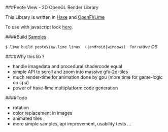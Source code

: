 ###Peote View - 2D OpenGL Render Library

This Library is written in [Haxe](http://haxe.org) and [OpenFl/Lime](http://www.openfl.org/documentation/setup/install-haxe/)
  
To use with javascript look [here](https://github.com/maitag/peoteView.js). 

####Build [Samples](http://maitag.github.io/peote-view/)

`$ lime build peoteView.lime linux  (|android|windows)` - for native OS


####Why this lib ?

- handle imagedata and procedural shadercode equal
- simple API to scroll and zoom into massive gfx-2d-tiles
- much render-time for animation done by gpu (more time for game-logic on cpu)
- power of haxe-lime multiplatform code generation

####Todo

- rotation
- color replacement in images
- animated tiles
- more simple samples, api improvement, usability tests ...
